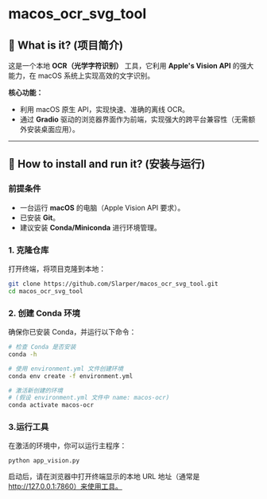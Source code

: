 # macos_ocr_svg_tool

## 📝 What is it? (项目简介)

这是一个本地 **OCR（光学字符识别）** 工具，它利用 **Apple's Vision API** 的强大能力，在 macOS 系统上实现高效的文字识别。

**核心功能：**

* 利用 macOS 原生 API，实现快速、准确的离线 OCR。
* 通过 **Gradio** 驱动的浏览器界面作为前端，实现强大的跨平台兼容性（无需额外安装桌面应用）。

---

## 🚀 How to install and run it? (安装与运行)

### 前提条件

* 一台运行 **macOS** 的电脑（Apple Vision API 要求）。
* 已安装 **Git**。
* 建议安装 **Conda/Miniconda** 进行环境管理。

### 1. 克隆仓库

打开终端，将项目克隆到本地：

```bash
git clone https://github.com/Slarper/macos_ocr_svg_tool.git
cd macos_ocr_svg_tool
```

### 2. 创建 Conda 环境
确保你已安装 Conda，并运行以下命令：
```bash
# 检查 Conda 是否安装
conda -h

# 使用 environment.yml 文件创建环境
conda env create -f environment.yml

# 激活新创建的环境
# (假设 environment.yml 文件中 name: macos-ocr)
conda activate macos-ocr
```

### 3.运行工具
在激活的环境中，你可以运行主程序：
```
python app_vision.py
```
启动后，请在浏览器中打开终端显示的本地 URL 地址（通常是 http://127.0.0.1:7860）来使用工具。


